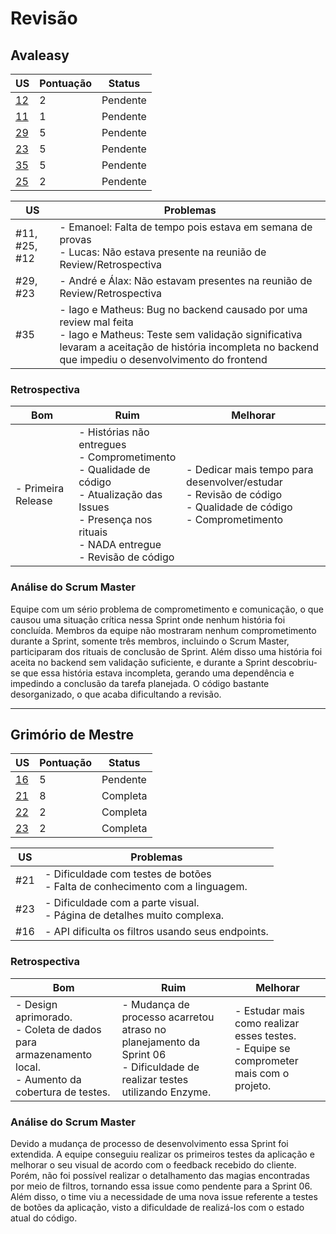 # Revisão

## Avaleasy

| US | Pontuação | Status |
|---|---|---|
| [12](https://github.com/MPS-FGA/Avaleasy-app/issues/12) | 2 | Pendente |
| [11](https://github.com/MPS-FGA/Avaleasy-app/issues/11) | 1 | Pendente |
| [29](https://github.com/MPS-FGA/Avaleasy-app/issues/29) | 5 | Pendente |
| [23](https://github.com/MPS-FGA/Avaleasy-backend/issues/23) |  5 | Pendente |
|[35](https://github.com/MPS-FGA/Avaleasy-app/issues/35) |  5 | Pendente |
|[25](https://github.com/MPS-FGA/Avaleasy-backend/issues/25) |  2 | Pendente |


| US | Problemas |
|---|---| 
| #11, #25, #12| - Emanoel: Falta de tempo pois estava em semana de provas <br> - Lucas: Não estava presente na reunião de Review/Retrospectiva |
| #29, #23| - André e Álax: Não estavam presentes na reunião de Review/Retrospectiva |
| #35| - Iago e Matheus: Bug no backend causado por uma review mal feita <br> - Iago e Matheus: Teste sem validação significativa levaram a aceitação de história incompleta no backend que impediu o desenvolvimento do frontend |

### **Retrospectiva**
| Bom | Ruim | Melhorar|
|---|---|---|
| - Primeira Release |- Histórias não entregues <br> - Comprometimento <br> - Qualidade de código <br> - Atualização das Issues <br> - Presença nos rituais <br> - NADA entregue <br> - Revisão de código|- Dedicar mais tempo para desenvolver/estudar <br> - Revisão de código <br> - Qualidade de código <br> - Comprometimento|

### **Análise do Scrum Master**
Equipe com um sério problema de comprometimento e comunicação, o que causou uma situação crítica nessa Sprint onde nenhum história foi concluída. Membros da equipe não mostraram nenhum comprometimento durante a Sprint, somente três membros, incluindo o Scrum Master, participaram dos rituais de conclusão de Sprint. Além disso uma história foi aceita no backend sem validação suficiente, e durante a Sprint descobriu-se que essa história estava incompleta, gerando uma dependência e impedindo a conclusão da tarefa planejada. O código bastante desorganizado, o que acaba dificultando a revisão.

--------------

## Grimório de Mestre

| US | Pontuação | Status |
|---|---|---|
| [16](https://github.com/MPS-FGA/Grimorio-do-Mestre/issues/16) | 5 | Pendente | 
| [21](https://github.com/MPS-FGA/Grimorio-do-Mestre/issues/21) | 8 | Completa |
| [22](https://github.com/MPS-FGA/Grimorio-do-Mestre/issues/22) | 2 | Completa |
| [23](https://github.com/MPS-FGA/Grimorio-do-Mestre/issues/23) | 2 | Completa |

| US | Problemas |
|---|---| 
| #21 | - Dificuldade com testes de botões <br> - Falta de conhecimento com a linguagem. |
| #23 | - Dificuldade com a parte visual. <br> - Página de detalhes muito complexa. |
| #16 | - API dificulta os filtros usando seus endpoints. |

### **Retrospectiva**
| Bom | Ruim | Melhorar|
|---|---|---|
| - Design aprimorado. <br> - Coleta de dados para armazenamento local. <br> - Aumento da cobertura de testes. | - Mudança de processo acarretou atraso no planejamento da Sprint 06 <br> - Dificuldade de realizar testes utilizando Enzyme. | - Estudar mais como realizar esses testes. <br> - Equipe se comprometer mais com o projeto. |

### **Análise do Scrum Master**
Devido a mudança de processo de desenvolvimento essa Sprint foi extendida. A equipe conseguiu realizar os primeiros testes da aplicação e melhorar o seu visual de acordo com o feedback recebido do cliente. Porém, não foi possível realizar o detalhamento das magias encontradas por meio de filtros, tornando essa issue como pendente para a Sprint 06. Além disso, o time viu a necessidade de uma nova issue referente a testes de botões da aplicação, visto a dificuldade de realizá-los com o estado atual do código.